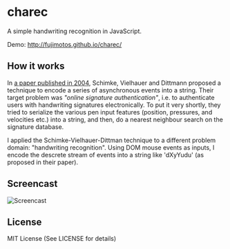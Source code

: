 charec
======

A simple handwriting recognition in JavaScript.

Demo: http://fujimotos.github.io/charec/

How it works
------------

In [a paper published in 2004](https://scholar.google.com/scholar?cluster=2366365863084429505), Schimke, Vielhauer and Dittmann proposed a technique to encode a series of asynchronous events into a string. Their target problem was *"online signature authentication"*, i.e. to authenticate users with handwriting signatures electronically. To put it very shortly, they tried to serialize the various pen input features (position, pressures, and velocities etc.) into a string, and then, do a nearest neighbour search on the signature database.

I applied the Schimke-Vielhauer-Dittman technique to a different problem domain: "handwriting recognition". Using DOM mouse events as inputs, I encode the descrete stream of events into a string like 'dXyYudu' (as proposed in their paper).


Screencast
----------

![Screencast](http://fujimotos.github.io/charec/img/charec_screencast.gif)


License
-------

MIT License (See LICENSE for details)
